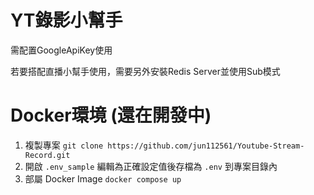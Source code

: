 # YT錄影小幫手

需配置GoogleApiKey使用

若要搭配直播小幫手使用，需要另外安裝Redis Server並使用Sub模式

# Docker環境 (還在開發中)
1. 複製專案 `git clone https://github.com/jun112561/Youtube-Stream-Record.git`
2. 開啟 `.env_sample` 編輯為正確設定值後存檔為 `.env` 到專案目錄內
3. 部屬 Docker Image `docker compose up`